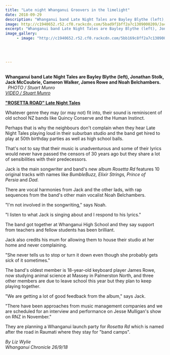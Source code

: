 ```yaml
---
title: "Late night Whanganui Groovers in the limelight"
date: 2018-09-29
description: "Whanganui band Late Night Tales are Bayley Blythe (left), Jonathan Stolk, Jack McCoubrie, Cameron Walker, James Rowe & Noah Belchambers..."
image: http://c1940652.r52.cf0.rackcdn.com/5bad9f1bff2a7c1309000209/Jack-Mccoubrie-chron-25-sept-2018.jpg
excerpt: "Whanganui band Late Night Tales are Bayley Blythe (left), Jonathan Stolk, Jack McCoubrie, Cameron Walker, James Rowe & Noah Belchambers."
image_gallery:
     - image: "http://c1940652.r52.cf0.rackcdn.com/5bb169c8ff2a7c13090002d5/Rosetta-Road-Album.jpg"
    
    
    
    
---
```


<p><span><strong><br />Whanganui band Late Night Tales are Bayley Blythe (left), Jonathan Stolk, Jack McCoubrie, Cameron Walker, James Rowe and Noah Belchambers.</strong> <br />&nbsp; <em>PHOTO / Stuart Munro</em><br /></span><em><a href="https://www.nzherald.co.nz/wanganui-chronicle/news/article.cfm?c_id=1503426&amp;objectid=12130788">VIDEO / Stuart Munro</a></em></p>
<p><strong><a href="https://www.youtube.com/watch?v=GFsNKbXLsYs&amp;list=OLAK5uy_kkGYP7iIMxaNtWbO-UV5dGtbccNYcXeQw">"ROSETTA ROAD" Late Night Tales</a></strong></p>
<p class="element element-paragraph">Whatever genre they may (or may not) fit into, their sound is reminiscent of old school NZ bands like Quincy Conserve and the Human Instinct.</p>
<p class="element element-paragraph">Perhaps that is why the neighbours don't complain when they hear Late Night Tales playing loud in their suburban studio and the band get hired to play at 50th birthday parties as well as high school balls.</p>
<p class="element element-paragraph">That's not to say that their music is unadventurous and some of their lyrics would never have passed the censors of 30 years ago but they share a lot of sensibilities with their predecessors.</p>
<p class="element element-paragraph">Jack is the main songwriter and band's new album&nbsp;<em>Rosetta Rd</em>&nbsp;features 10 original tracks with names like&nbsp;<em>BumbleBuzz, Elixir Strings, Prince of Persia</em>&nbsp;and&nbsp;<em>Dad.</em></p>
<p class="element element-paragraph">There are vocal harmonies from Jack and the other lads, with rap sequences from the band's other main vocalist Noah Belchambers.</p>
<p class="element element-paragraph">"I'm not involved in the songwriting," says Noah.</p>
<p class="element element-paragraph">"I listen to what Jack is singing about and I respond to his lyrics."</p>
<p class="element element-paragraph">The band got together at Whanganui High School and they say support from teachers and fellow students has been brilliant.</p>
<p class="element element-paragraph">Jack also credits his mum for allowing them to house their studio at her home and never complaining.</p>
<p class="element element-paragraph">"She never tells us to stop or turn it down even though she probably gets sick of it sometimes."</p>
<p class="element element-paragraph">The band's oldest member is 18-year-old keyboard player James Rowe, now studying animal science at Massey in Palmerston North, and three other members are due to leave school this year but they plan to keep playing together.</p>
<p class="element element-paragraph">"We are getting a lot of good feedback from the album," says Jack.</p>
<p class="element element-paragraph">"There have been approaches from music management companies and we are scheduled for an interview and performance on Jesse Mulligan's show on RNZ in November."</p>
<p class="element element-paragraph">They are planning a Whanganui launch party for&nbsp;<em>Rosetta Rd</em>&nbsp;which is named after the road in Raumati where they stay for "band camps".</p>
<p class="element element-paragraph"><em>By Liz Wylie</em><br /><em>Whanganui Chronicle 26/9/18</em></p>

